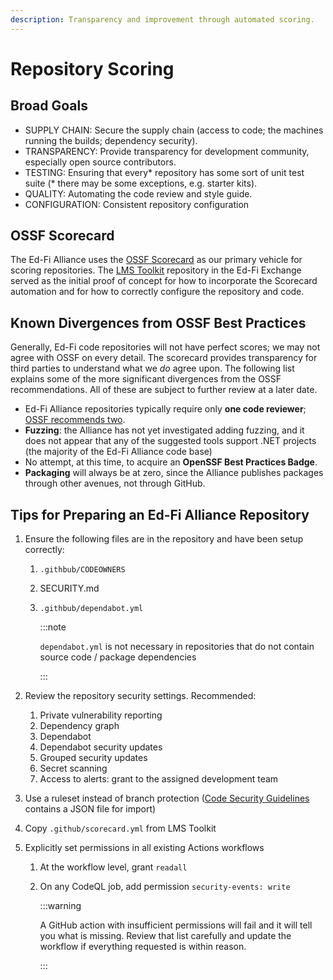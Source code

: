 ```yaml
---
description: Transparency and improvement through automated scoring.
---
```


# Repository Scoring

## Broad Goals

- SUPPLY CHAIN: Secure the supply chain (access to code; the machines running
  the builds; dependency security).
- TRANSPARENCY: Provide transparency for development community, especially open
  source contributors.
- TESTING: Ensuring that every\* repository has some sort of unit test suite (\*
  there may be some exceptions, e.g. starter kits).
- QUALITY: Automating the code review and style guide.
- CONFIGURATION: Consistent repository configuration

## OSSF Scorecard

The Ed-Fi Alliance uses the [OSSF Scorecard](https://scorecard.dev) as our
primary vehicle for scoring repositories. The
[LMS Toolkit](https://github.com/Ed-Fi-Exchange-OSS/LMS-Toolkit) repository in
the Ed-Fi Exchange served as the initial proof of concept for how to incorporate
the Scorecard automation and for how to correctly configure the repository and
code.

## Known Divergences from OSSF Best Practices

Generally, Ed-Fi code repositories will not have perfect scores; we may not
agree with OSSF on every detail. The scorecard provides transparency for third
parties to understand what we *do* agree upon. The following list explains some
of the more significant divergences from the OSSF recommendations. All of these
are subject to further review at a later date.

- Ed-Fi Alliance repositories typically require only **one code reviewer**;
  [OSSF recommends two](https://github.com/ossf/scorecard/blob/main/docs/checks.md#branch-protection).
- **Fuzzing**: the Alliance has not yet investigated adding fuzzing, and it does
  not appear that any of the suggested tools support .NET projects (the majority
  of the Ed-Fi Alliance code base)
- No attempt, at this time, to acquire an **OpenSSF Best Practices Badge**.
- **Packaging** will always be at zero, since the Alliance publishes packages
  through other avenues, not through GitHub.

## Tips for Preparing an Ed-Fi Alliance Repository

1. Ensure the following files are in the repository and have been setup
   correctly:

   1. `.githbub/CODEOWNERS`
   2. SECURITY.md
   3. `.githbub/dependabot.yml`

      :::note

      `dependabot.yml` is not necessary in repositories that do not contain
      source code / package dependencies

      :::

2. Review the repository security settings. Recommended:
   1. Private vulnerability reporting
   2. Dependency graph
   3. Dependabot
   4. Dependabot security updates
   5. Grouped security updates
   6. Secret scanning
   7. Access to alerts: grant to the assigned development team
3. Use a ruleset instead of branch protection
   ([Code Security Guidelines](./code-security-guidelines) contains a JSON file
   for import)
4. Copy `.github/scorecard.yml` from LMS Toolkit
5. Explicitly set permissions in all existing Actions workflows

   1. At the workflow level, grant `readall`
   2. On any CodeQL job, add permission `security-events: write`

      :::warning

      A GitHub action with insufficient permissions will fail and it will tell
      you what is missing. Review that list carefully and update the workflow if
      everything requested is within reason.

      :::
